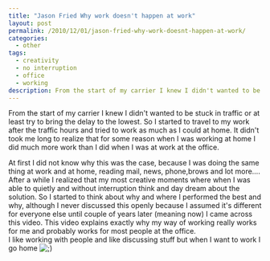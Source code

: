 ```yaml
---
title: "Jason Fried Why work doesn't happen at work"
layout: post
permalink: /2010/12/01/jason-fried-why-work-doesnt-happen-at-work/
categories:
  - other
tags:
  - creativity
  - no interruption
  - office
  - working
description: From the start of my carrier I knew I didn't wanted to be stuck in traffic or at least try to bring the delay to the lowest. So I started to travel to my work after the traffic hours and tried to work as much as I could at home. It didn't took me long to realize that for some reason when I was working at home I did much more work than I did when I was at work at the office.
---
```

From the start of my carrier I knew I didn't wanted to be stuck in traffic or at least try to bring the delay to the lowest. So I started to travel to my work after the traffic hours and tried to work as much as I could at home. It didn't took me long to realize that for some reason when I was working at home I did much more work than I did when I was at work at the office.

At first I did not know why this was the case, because I was doing the same thing at work and at home, reading mail, news, phone,brows and lot more&#8230;. After a while I realized that my most creative moments where when I was able to quietly and without interruption think and day dream about the solution. So I started to think about why and where I performed the best and why, although I never discussed this openly because I assumed it's different for everyone else until couple of years later (meaning now) I came across this video. This video explains exactly why my way of working really works for me and probably works for most people at the office.  
I like working with people and like discussing stuff but when I want to work I go home <img src='http://blog.coralic.nl/wp-includes/images/smilies/icon_wink.gif' alt=';)' class='wp-smiley' />
